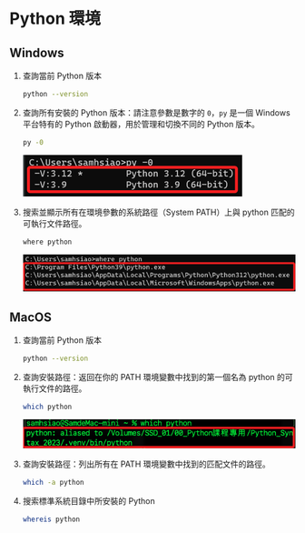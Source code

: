 # Python 環境

## Windows
1. 查詢當前 Python 版本

    ```bash
    python --version
    ```

2. 查詢所有安裝的 Python 版本：請注意參數是數字的 `0`，`py` 是一個 Windows 平台特有的 Python 啟動器，用於管理和切換不同的 Python 版本。

    ```bash
    py -0
    ```

    ![](images/img_03.png)


3. 搜索並顯示所有在環境參數的系統路徑（System PATH）上與 python 匹配的可執行文件路徑。

    ```bash
    where python
    ```
    
    ![](images/img_02.png)


## MacOS

1. 查詢當前 Python 版本

    ```bash
    python --version
    ```

2. 查詢安裝路徑：返回在你的 PATH 環境變數中找到的第一個名為 python 的可執行文件的路徑。

    ```bash
    which python
    ```

    ![](images/img_04.png)

3. 查詢安裝路徑：列出所有在 PATH 環境變數中找到的匹配文件的路徑。

    ```bash
    which -a python
    ```

4. 搜索標準系統目錄中所安裝的 Python

    ```bash
    whereis python
    ```



